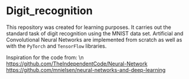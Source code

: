# Digit_recognition

This repository was created for learning purposes. It carries out the standard task of digit recognition using the MNIST data set.
Artificial and Convolutional Neural Networks are implemented from scratch as well as with the `PyTorch` and `TensorFlow` libraries.

Inspiration for the code from:
\n
https://github.com/TheIndependentCode/Neural-Network
https://github.com/mnielsen/neural-networks-and-deep-learning
